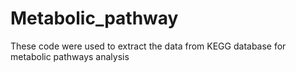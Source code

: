 # Metabolic_pathway
These code were used to extract the data from KEGG database for metabolic pathways analysis
